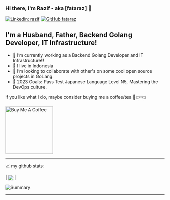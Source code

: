 ### Hi there, I'm Razif - aka [fataraz] 👋

[![Linkedin: razif](https://img.shields.io/badge/-razif-blue?style=flat-square&logo=Linkedin&logoColor=white&link=https://www.linkedin.com/in/razif-fatahillah-kahfi-9940a11a5/)](https://www.linkedin.com/in/vicky-dwi-kurniawan-256b7b45/)
[![GitHub fataraz](https://img.shields.io/github/followers/razif?label=follow&style=social)](https://github.com/fataraz)


## I'm a Husband, Father, Backend Golang Developer, IT Infrastructure!
- 🔭 I’m currently working as a Backend Golang Developer and IT Infrastructure!!
- 🌱 I live in Indonesia
- 👯 I’m looking to collaborate with other's on some cool open source projects in GoLang.
- 🥅 2023 Goals: Pass Test Japanese Language Level N5, Mastering the DevOps culture.

if you like what I do, maybe consider buying me a coffee/tea 🥺👉👈

<a href="https://www.buymeacoffee.com/fataraz" target="_blank"><img src="https://cdn.buymeacoffee.com/buttons/v2/default-red.png" alt="Buy Me A Coffee" width="150" ></a>

---
📈 my github stats:

| <a href="https://github.com/fataraz/github-readme-stats"><img align="center" src="https://github-readme-stats.vercel.app/api/top-langs/?username=fataraz&layout=compact&theme=radical&hide_border=true" /></a> |

![Summary](https://github-profile-summary-cards.vercel.app/api/cards/profile-details?username=fataraz&theme=monokai)

---

